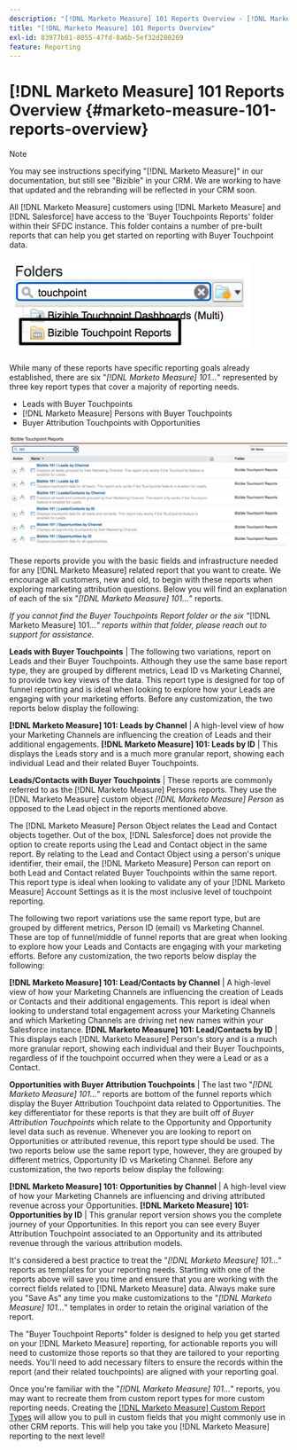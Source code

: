 ```yaml
---
description: "[!DNL Marketo Measure] 101 Reports Overview - [!DNL Marketo Measure] - Product Documentation"
title: "[!DNL Marketo Measure] 101 Reports Overview"
exl-id: 83977b81-8055-47fd-8a6b-5ef32d280269
feature: Reporting
---
```

# [!DNL Marketo Measure] 101 Reports Overview {#marketo-measure-101-reports-overview}

>[!NOTE]
>
>You may see instructions specifying "[!DNL Marketo Measure]" in our documentation, but still see "Bizible" in your CRM. We are working to have that updated and the rebranding will be reflected in your CRM soon.

All [!DNL Marketo Measure] customers using [!DNL Marketo Measure] and [!DNL Salesforce] have access to the 'Buyer Touchpoints Reports' folder within their SFDC instance. This folder contains a number of pre-built reports that can help you get started on reporting with Buyer Touchpoint data.

![](assets/bizible-101-reports-overview-1.png)

While many of these reports have specific reporting goals already established, there are six "_[!DNL Marketo Measure] 101…_" represented by three key report types that cover a majority of reporting needs.

* Leads with Buyer Touchpoints
* [!DNL Marketo Measure] Persons with Buyer Touchpoints
* Buyer Attribution Touchpoints with Opportunities

![](assets/bizible-101-reports-overview-2.png)

These reports provide you with the basic fields and infrastructure needed for any [!DNL Marketo Measure] related report that you want to create. We encourage all customers, new and old, to begin with these reports when exploring marketing attribution questions. Below you will find an explanation of each of the six "_[!DNL Marketo Measure] 101…_" reports.

_If you cannot find the Buyer Touchpoints Report folder or the six "_[!DNL Marketo Measure] 101…_" reports within that folder, please reach out to support for assistance._

**Leads with Buyer Touchpoints** | The following two variations, report on Leads and their Buyer Touchpoints. Although they use the same base report type, they are grouped by different metrics, Lead ID vs Marketing Channel, to provide two key views of the data. This report type is designed for top of funnel reporting and is ideal when looking to explore how your Leads are engaging with your marketing efforts. Before any customization, the two reports below display the following:

**[!DNL Marketo Measure] 101: Leads by Channel** | A high-level view of how your Marketing Channels are influencing the creation of Leads and their additional engagements.
**[!DNL Marketo Measure] 101: Leads by ID** | This displays the Leads story and is a much more granular report, showing each individual Lead and their related Buyer Touchpoints.

**Leads/Contacts with Buyer Touchpoints** | These reports are commonly referred to as the [!DNL Marketo Measure] Persons reports. They use the [!DNL Marketo Measure] custom object _[!DNL Marketo Measure] Person_ as opposed to the Lead object in the reports mentioned above.

The [!DNL Marketo Measure] Person Object relates the Lead and Contact objects together. Out of the box, [!DNL Salesforce] does not provide the option to create reports using the Lead and Contact object in the same report. By relating to the Lead and Contact Object using a person's unique identifier, their email, the [!DNL Marketo Measure] Person can report on both Lead and Contact related Buyer Touchpoints within the same report. This report type is ideal when looking to validate any of your [!DNL Marketo Measure] Account Settings as it is the most inclusive level of touchpoint reporting.

The following two report variations use the same report type, but are grouped by different metrics, Person ID (email) vs Marketing Channel. These are top of funnel/middle of funnel reports that are great when looking to explore how your Leads and Contacts are engaging with your marketing efforts. Before any customization, the two reports below display the following:

**[!DNL Marketo Measure] 101: Lead/Contacts by Channel** | A high-level view of how your Marketing Channels are influencing the creation of Leads or Contacts and their additional engagements. This report is ideal when looking to understand total engagement across your Marketing Channels and which Marketing Channels are driving net new names within your Salesforce instance.
**[!DNL Marketo Measure] 101: Lead/Contacts by ID** | This displays each [!DNL Marketo Measure] Person's story and is a much more granular report, showing each individual and their Buyer Touchpoints, regardless of if the touchpoint occurred when they were a Lead or as a Contact.

**Opportunities with Buyer Attribution Touchpoints** | The last two "_[!DNL Marketo Measure] 101…_" reports are bottom of the funnel reports which display the Buyer Attribution Touchpoint data related to Opportunities. The key differentiator for these reports is that they are built off of _Buyer Attribution Touchpoints_ which relate to the Opportunity and Opportunity level data such as revenue. Whenever you are looking to report on Opportunities or attributed revenue, this report type should be used. The two reports below use the same report type, however, they are grouped by different metrics, Opportunity ID vs Marketing Channel. Before any customization, the two reports below display the following:

**[!DNL Marketo Measure] 101: Opportunities by Channel** | A high-level view of how your Marketing Channels are influencing and driving attributed revenue across your Opportunities.
**[!DNL Marketo Measure] 101: Opportunities by ID** | This granular report version shows you the complete journey of your Opportunities. In this report you can see every Buyer Attribution Touchpoint associated to an Opportunity and its attributed revenue through the various attribution models.

It's considered a best practice to treat the "_[!DNL Marketo Measure] 101…_" reports as templates for your reporting needs. Starting with one of the reports above will save you time and ensure that you are working with the correct fields related to [!DNL Marketo Measure] data. Always make sure you "Save As" any time you make customizations to the "_[!DNL Marketo Measure] 101…_" templates in order to retain the original variation of the report.

The "Buyer Touchpoint Reports" folder is designed to help you get started on your [!DNL Marketo Measure] reporting, for actionable reports you will need to customize those reports so that they are tailored to your reporting needs. You'll need to add necessary filters to ensure the records within the report (and their related touchpoints) are aligned with your reporting goal.

Once you're familiar with the "_[!DNL Marketo Measure] 101…_" reports, you may want to recreate them from custom report types for more custom reporting needs. Creating the [[!DNL Marketo Measure] Custom Report Types](/help/marketo-measure-salesforce-reporting/new-report-types/creating-custom-marketo-measure-report-types.md) will allow you to pull in custom fields that you might commonly use in other CRM reports. This will help you take you [!DNL Marketo Measure] reporting to the next level!
